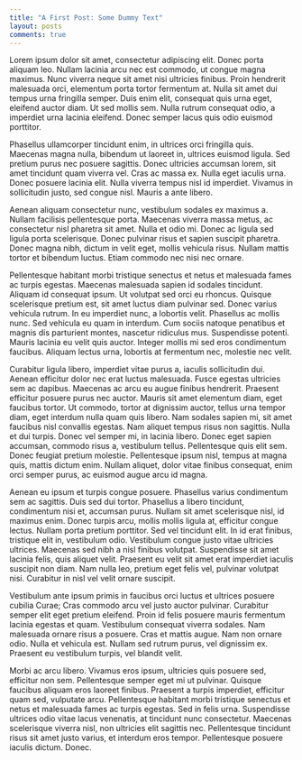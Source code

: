 ```yaml
---
title: "A First Post: Some Dummy Text"
layout: posts
comments: true
---
```


Lorem ipsum dolor sit amet, consectetur adipiscing elit. Donec porta aliquam leo. Nullam lacinia arcu nec est commodo, ut congue magna maximus. Nunc viverra neque sit amet nisi ultricies finibus. Proin hendrerit malesuada orci, elementum porta tortor fermentum at. Nulla sit amet dui tempus urna fringilla semper. Duis enim elit, consequat quis urna eget, eleifend auctor diam. Ut sed mollis sem. Nulla rutrum consequat odio, a imperdiet urna lacinia eleifend. Donec semper lacus quis odio euismod porttitor.

Phasellus ullamcorper tincidunt enim, in ultrices orci fringilla quis. Maecenas magna nulla, bibendum ut laoreet in, ultrices euismod ligula. Sed pretium purus nec posuere sagittis. Donec ultricies accumsan lorem, sit amet tincidunt quam viverra vel. Cras ac massa ex. Nulla eget iaculis urna. Donec posuere lacinia elit. Nulla viverra tempus nisl id imperdiet. Vivamus in sollicitudin justo, sed congue nisl. Mauris a ante libero.

Aenean aliquam consectetur nunc, vestibulum sodales ex maximus a. Nullam facilisis pellentesque porta. Maecenas viverra massa metus, ac consectetur nisl pharetra sit amet. Nulla et odio mi. Donec ac ligula sed ligula porta scelerisque. Donec pulvinar risus et sapien suscipit pharetra. Donec magna nibh, dictum in velit eget, mollis vehicula risus. Nullam mattis tortor et bibendum luctus. Etiam commodo nec nisi nec ornare.

Pellentesque habitant morbi tristique senectus et netus et malesuada fames ac turpis egestas. Maecenas malesuada sapien id sodales tincidunt. Aliquam id consequat ipsum. Ut volutpat sed orci eu rhoncus. Quisque scelerisque pretium est, sit amet luctus diam pulvinar sed. Donec varius vehicula rutrum. In eu imperdiet nunc, a lobortis velit. Phasellus ac mollis nunc. Sed vehicula eu quam in interdum. Cum sociis natoque penatibus et magnis dis parturient montes, nascetur ridiculus mus. Suspendisse potenti. Mauris lacinia eu velit quis auctor. Integer mollis mi sed eros condimentum faucibus. Aliquam lectus urna, lobortis at fermentum nec, molestie nec velit.

Curabitur ligula libero, imperdiet vitae purus a, iaculis sollicitudin dui. Aenean efficitur dolor nec erat luctus malesuada. Fusce egestas ultricies sem ac dapibus. Maecenas ac arcu eu augue finibus hendrerit. Praesent efficitur posuere purus nec auctor. Mauris sit amet elementum diam, eget faucibus tortor. Ut commodo, tortor at dignissim auctor, tellus urna tempor diam, eget interdum nulla quam quis libero. Nam sodales sapien mi, sit amet faucibus nisl convallis egestas. Nam aliquet tempus risus non sagittis. Nulla et dui turpis. Donec vel semper mi, in lacinia libero. Donec eget sapien accumsan, commodo risus a, vestibulum tellus. Pellentesque quis elit sem. Donec feugiat pretium molestie. Pellentesque ipsum nisl, tempus at magna quis, mattis dictum enim. Nullam aliquet, dolor vitae finibus consequat, enim orci semper purus, ac euismod augue arcu id magna.

Aenean eu ipsum et turpis congue posuere. Phasellus varius condimentum sem ac sagittis. Duis sed dui tortor. Phasellus a libero tincidunt, condimentum nisi et, accumsan purus. Nullam sit amet scelerisque nisl, id maximus enim. Donec turpis arcu, mollis mollis ligula at, efficitur congue lectus. Nullam porta pretium porttitor. Sed vel tincidunt elit. In id erat finibus, tristique elit in, vestibulum odio. Vestibulum congue justo vitae ultricies ultrices. Maecenas sed nibh a nisl finibus volutpat. Suspendisse sit amet lacinia felis, quis aliquet velit. Praesent eu velit sit amet erat imperdiet iaculis suscipit non diam. Nam nulla leo, pretium eget felis vel, pulvinar volutpat nisi. Curabitur in nisl vel velit ornare suscipit.

Vestibulum ante ipsum primis in faucibus orci luctus et ultrices posuere cubilia Curae; Cras commodo arcu vel justo auctor pulvinar. Curabitur semper elit eget pretium eleifend. Proin id felis posuere mauris fermentum lacinia egestas et quam. Vestibulum consequat viverra sodales. Nam malesuada ornare risus a posuere. Cras et mattis augue. Nam non ornare odio. Nulla et vehicula est. Nullam sed rutrum purus, vel dignissim ex. Praesent eu vestibulum turpis, vel blandit velit.

Morbi ac arcu libero. Vivamus eros ipsum, ultricies quis posuere sed, efficitur non sem. Pellentesque semper eget mi ut pulvinar. Quisque faucibus aliquam eros laoreet finibus. Praesent a turpis imperdiet, efficitur quam sed, vulputate arcu. Pellentesque habitant morbi tristique senectus et netus et malesuada fames ac turpis egestas. Sed in felis urna. Suspendisse ultrices odio vitae lacus venenatis, at tincidunt nunc consectetur. Maecenas scelerisque viverra nisl, non ultricies elit sagittis nec. Pellentesque tincidunt risus sit amet justo varius, et interdum eros tempor. Pellentesque posuere iaculis dictum. Donec.